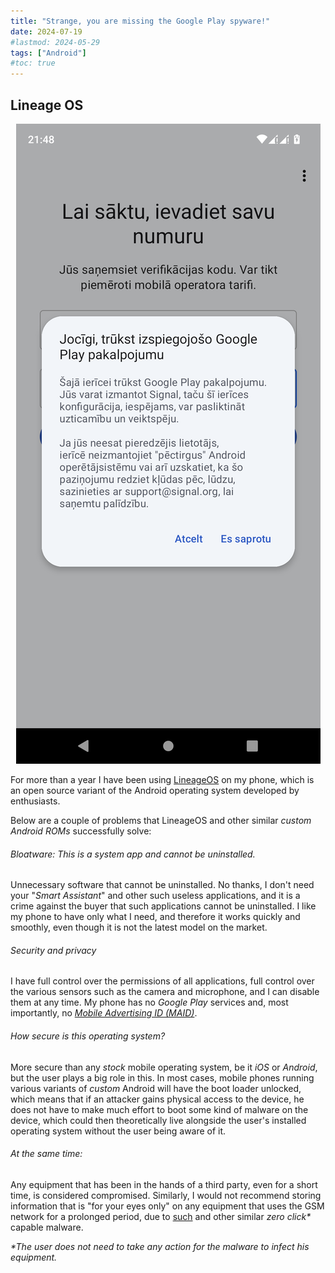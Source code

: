 ```yaml
---
title: "Strange, you are missing the Google Play spyware!"
date: 2024-07-19
#lastmod: 2024-05-29
tags: ["Android"]
#toc: true
---
```

## Lineage OS

<center><img src="Screenshot_Signal.png"></center>


For more than a year I have been using [LineageOS](https://lineageos.org/) on my phone, which is an open source variant of the Android operating system developed by enthusiasts. 

Below are a couple of problems that LineageOS and other similar _custom_ _Android_ _ROMs_ successfully solve:

###### Bloatware: This is a system app and cannot be uninstalled. 

Unnecessary software that cannot be uninstalled. No thanks, I don't need your "_Smart Assistant_" and other such useless applications, and it is a crime against the buyer that such applications cannot be uninstalled. I like my phone to have only what I need, and therefore it works quickly and smoothly, even though it is not the latest model on the market.

###### Security and privacy

I have full control over the permissions of all applications, full control over the various sensors such as the camera and microphone, and I can disable them at any time. My phone has no _Google Play_ services and, most importantly, no [_Mobile Advertising ID (MAID)_](https://onaudience.com/mobile-ad-id-user-identification-for-mobile-ad-campaign).


###### How secure is this operating system?

More secure than any _stock_ mobile operating system, be it _iOS_ or _Android_, but the user plays a big role in this. In most cases, mobile phones running various variants of _custom_ Android will have the boot loader unlocked, which means that if an attacker gains physical access to the device, he does not have to make much effort to boot some kind of malware on the device, which could then theoretically live alongside the user's installed operating system without the user being aware of it.

###### At the same time:

Any equipment that has been in the hands of a third party, even for a short time, is considered compromised. Similarly, I would not recommend storing information that is "for your eyes only" on any equipment that uses the GSM network for a prolonged period, due to [such](https://en.wikipedia.org/wiki/Pegasus_(spyware)) and other similar _zero click*_ capable malware.


_*The user does not need to take any action for the malware to infect his equipment._ 


